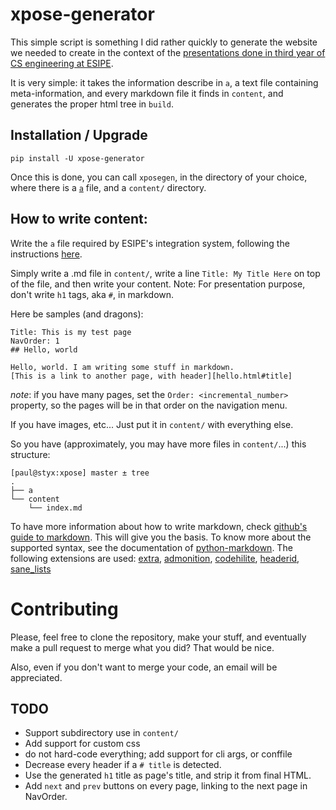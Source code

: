 # xpose-generator

This simple script is something I did rather quickly to generate the website we
needed to create in the context of the [presentations done in third year of CS
engineering at ESIPE][1].

It is very simple: it takes the information describe in `a`, a text file
containing meta-information, and every markdown file it finds in `content`, and
generates the proper html tree in `build`.

## Installation / Upgrade

    pip install -U xpose-generator

Once this is done, you can call `xposegen`, in the directory of your choice,
where there is a [`a`][2] file, and a `content/` directory.

## How to write content:

Write the `a` file required by ESIPE's integration system, following the
instructions [here][2].

Simply write a .md file in `content/`, write a line `Title: My Title Here` on
top of the file, and then write your content. Note: For presentation purpose,
don't write `h1` tags, aka `#`, in markdown. 

Here be samples (and dragons):

    Title: This is my test page
    NavOrder: 1
    ## Hello, world

    Hello, world. I am writing some stuff in markdown.
    [This is a link to another page, with header][hello.html#title]

*note*: if you have many pages, set the `Order: <incremental_number>` property,
so the pages will be in that order on the navigation menu.

If you have images, etc... Just put it in `content/` with everything else.

So you have (approximately, you may have more files in `content/`...) this
structure:

    [paul@styx:xpose] master ± tree
    .
    ├── a
    └── content
        └── index.md

To have more information about how to write markdown, check [github's guide to
markdown][3]. This will give you the basis. To know more about the supported
syntax, see the documentation of [python-markdown][4]. The following extensions
are used: [extra][5], [admonition][6], [codehilite][7], [headerid][8],
[sane_lists][9]

# Contributing

Please, feel free to clone the repository, make your stuff, and eventually make
a pull request to merge what you did? That would be nice.

Also, even if you don't want to merge your code, an email will be appreciated.

## TODO

* Support subdirectory use in `content/`
* Add support for custom css
* do not hard-code everything; add support for cli args, or conffile
* Decrease every header if a `# title` is detected.
* Use the generated `h1` title as page's title, and strip it from final HTML.
* Add `next` and `prev` buttons on every page, linking to the next page in
  NavOrder.


[1]: http://www-igm.univ-mlv.fr/~dr/xall.php
[2]: http://www-igm.univ-mlv.fr/~dr/XPOSE/modalites.html
[3]: https://help.github.com/articles/markdown-basics
[4]: http://pythonhosted.org//Markdown
[5]: http://pythonhosted.org//Markdown/extensions/extra.html
[6]: http://pythonhosted.org//Markdown/extensions/admonition.html
[7]: http://pythonhosted.org//Markdown/extensions/code_hilite.html
[8]: http://pythonhosted.org//Markdown/extensions/header_id.html
[9]: http://pythonhosted.org//Markdown/extensions/sane_lists.html

<!-- vim: tw=80:spell:spelllang=en
-->
